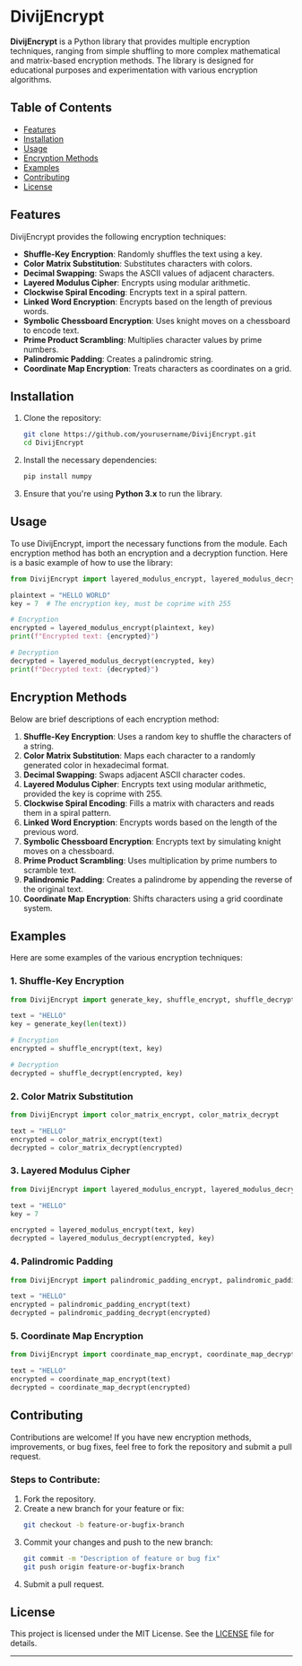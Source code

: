 # DivijEncrypt

**DivijEncrypt** is a Python library that provides multiple encryption techniques, ranging from simple shuffling to more complex mathematical and matrix-based encryption methods. The library is designed for educational purposes and experimentation with various encryption algorithms.

## Table of Contents

- [Features](#features)
- [Installation](#installation)
- [Usage](#usage)
- [Encryption Methods](#encryption-methods)
- [Examples](#examples)
- [Contributing](#contributing)
- [License](#license)

## Features

DivijEncrypt provides the following encryption techniques:
- **Shuffle-Key Encryption**: Randomly shuffles the text using a key.
- **Color Matrix Substitution**: Substitutes characters with colors.
- **Decimal Swapping**: Swaps the ASCII values of adjacent characters.
- **Layered Modulus Cipher**: Encrypts using modular arithmetic.
- **Clockwise Spiral Encoding**: Encrypts text in a spiral pattern.
- **Linked Word Encryption**: Encrypts based on the length of previous words.
- **Symbolic Chessboard Encryption**: Uses knight moves on a chessboard to encode text.
- **Prime Product Scrambling**: Multiplies character values by prime numbers.
- **Palindromic Padding**: Creates a palindromic string.
- **Coordinate Map Encryption**: Treats characters as coordinates on a grid.

## Installation

1. Clone the repository:
   ```bash
   git clone https://github.com/yourusername/DivijEncrypt.git
   cd DivijEncrypt
   ```

2. Install the necessary dependencies:
   ```bash
   pip install numpy
   ```

3. Ensure that you're using **Python 3.x** to run the library.

## Usage

To use DivijEncrypt, import the necessary functions from the module. Each encryption method has both an encryption and a decryption function. Here is a basic example of how to use the library:

```python
from DivijEncrypt import layered_modulus_encrypt, layered_modulus_decrypt

plaintext = "HELLO WORLD"
key = 7  # The encryption key, must be coprime with 255

# Encryption
encrypted = layered_modulus_encrypt(plaintext, key)
print(f"Encrypted text: {encrypted}")

# Decryption
decrypted = layered_modulus_decrypt(encrypted, key)
print(f"Decrypted text: {decrypted}")
```

## Encryption Methods

Below are brief descriptions of each encryption method:

1. **Shuffle-Key Encryption**: Uses a random key to shuffle the characters of a string.
2. **Color Matrix Substitution**: Maps each character to a randomly generated color in hexadecimal format.
3. **Decimal Swapping**: Swaps adjacent ASCII character codes.
4. **Layered Modulus Cipher**: Encrypts text using modular arithmetic, provided the key is coprime with 255.
5. **Clockwise Spiral Encoding**: Fills a matrix with characters and reads them in a spiral pattern.
6. **Linked Word Encryption**: Encrypts words based on the length of the previous word.
7. **Symbolic Chessboard Encryption**: Encrypts text by simulating knight moves on a chessboard.
8. **Prime Product Scrambling**: Uses multiplication by prime numbers to scramble text.
9. **Palindromic Padding**: Creates a palindrome by appending the reverse of the original text.
10. **Coordinate Map Encryption**: Shifts characters using a grid coordinate system.

## Examples

Here are some examples of the various encryption techniques:

### 1. Shuffle-Key Encryption

```python
from DivijEncrypt import generate_key, shuffle_encrypt, shuffle_decrypt

text = "HELLO"
key = generate_key(len(text))

# Encryption
encrypted = shuffle_encrypt(text, key)

# Decryption
decrypted = shuffle_decrypt(encrypted, key)
```

### 2. Color Matrix Substitution

```python
from DivijEncrypt import color_matrix_encrypt, color_matrix_decrypt

text = "HELLO"
encrypted = color_matrix_encrypt(text)
decrypted = color_matrix_decrypt(encrypted)
```

### 3. Layered Modulus Cipher

```python
from DivijEncrypt import layered_modulus_encrypt, layered_modulus_decrypt

text = "HELLO"
key = 7

encrypted = layered_modulus_encrypt(text, key)
decrypted = layered_modulus_decrypt(encrypted, key)
```

### 4. Palindromic Padding

```python
from DivijEncrypt import palindromic_padding_encrypt, palindromic_padding_decrypt

text = "HELLO"
encrypted = palindromic_padding_encrypt(text)
decrypted = palindromic_padding_decrypt(encrypted)
```

### 5. Coordinate Map Encryption

```python
from DivijEncrypt import coordinate_map_encrypt, coordinate_map_decrypt

text = "HELLO"
encrypted = coordinate_map_encrypt(text)
decrypted = coordinate_map_decrypt(encrypted)
```

## Contributing

Contributions are welcome! If you have new encryption methods, improvements, or bug fixes, feel free to fork the repository and submit a pull request.

### Steps to Contribute:

1. Fork the repository.
2. Create a new branch for your feature or fix:
   ```bash
   git checkout -b feature-or-bugfix-branch
   ```
3. Commit your changes and push to the new branch:
   ```bash
   git commit -m "Description of feature or bug fix"
   git push origin feature-or-bugfix-branch
   ```
4. Submit a pull request.

## License

This project is licensed under the MIT License. See the [LICENSE](LICENSE) file for details.

---

